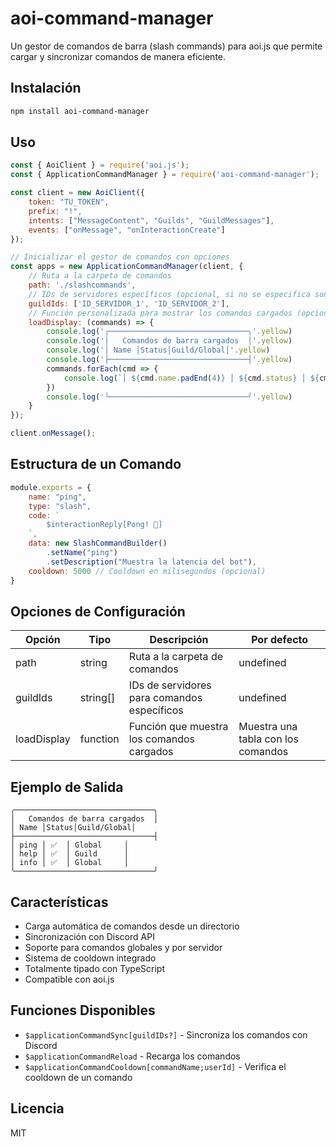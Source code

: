 # aoi-command-manager

Un gestor de comandos de barra (slash commands) para aoi.js que permite cargar y sincronizar comandos de manera eficiente.

## Instalación

```bash
npm install aoi-command-manager
```

## Uso

```javascript
const { AoiClient } = require('aoi.js');
const { ApplicationCommandManager } = require('aoi-command-manager');

const client = new AoiClient({
    token: "TU_TOKEN",
    prefix: "!",
    intents: ["MessageContent", "Guilds", "GuildMessages"],
    events: ["onMessage", "onInteractionCreate"]
});

// Inicializar el gestor de comandos con opciones
const apps = new ApplicationCommandManager(client, {
    // Ruta a la carpeta de comandos
    path: './slashcommands',
    // IDs de servidores específicos (opcional, si no se especifica son comandos globales)
    guildIds: ['ID_SERVIDOR_1', 'ID_SERVIDOR_2'],
    // Función personalizada para mostrar los comandos cargados (opcional)
    loadDisplay: (commands) => {
        console.log('╭───────────────────────────────╮'.yellow)
        console.log('│   Comandos de barra cargados  │'.yellow)
        console.log('│ Name │Status│Guild/Global│'.yellow)
        console.log('├───────────────────────────────┤'.yellow)
        commands.forEach(cmd => {
            console.log(`│ ${cmd.name.padEnd(4)} │ ${cmd.status} │ ${cmd.scope.padEnd(10)} │`.yellow)
        })
        console.log('╰───────────────────────────────╯'.yellow)
    }
});

client.onMessage();
```

## Estructura de un Comando

```javascript
module.exports = {
    name: "ping",
    type: "slash",
    code: `
        $interactionReply[Pong! 🏓]
    `,
    data: new SlashCommandBuilder()
        .setName("ping")
        .setDescription("Muestra la latencia del bot"),
    cooldown: 5000 // Cooldown en milisegundos (opcional)
}
```

## Opciones de Configuración

| Opción | Tipo | Descripción | Por defecto |
|--------|------|-------------|-------------|
| path | string | Ruta a la carpeta de comandos | undefined |
| guildIds | string[] | IDs de servidores para comandos específicos | undefined |
| loadDisplay | function | Función que muestra los comandos cargados | Muestra una tabla con los comandos |

## Ejemplo de Salida

```
╭───────────────────────────────╮
│   Comandos de barra cargados  │
│ Name │Status│Guild/Global│
├───────────────────────────────┤
│ ping │ ✅  │ Global     │
│ help │ ✅  │ Guild      │
│ info │ ✅  │ Global     │
╰───────────────────────────────╯
```

## Características

- Carga automática de comandos desde un directorio
- Sincronización con Discord API
- Soporte para comandos globales y por servidor
- Sistema de cooldown integrado
- Totalmente tipado con TypeScript
- Compatible con aoi.js

## Funciones Disponibles

- `$applicationCommandSync[guildIDs?]` - Sincroniza los comandos con Discord
- `$applicationCommandReload` - Recarga los comandos
- `$applicationCommandCooldown[commandName;userId]` - Verifica el cooldown de un comando

## Licencia

MIT